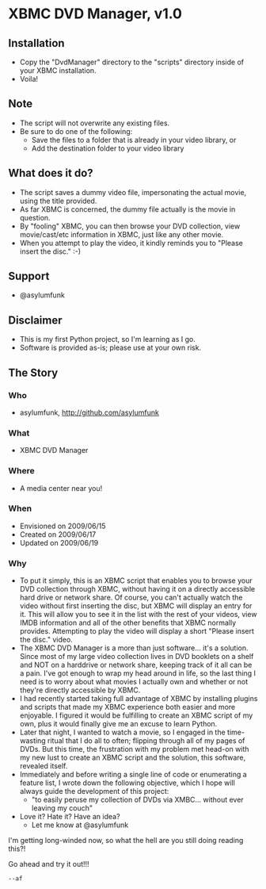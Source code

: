 XBMC DVD Manager, v1.0
======================

Installation
------------
- Copy the "DvdManager\" directory to the "scripts\" directory
	inside of your XBMC installation.
- Voila!

Note
----
- The script will not overwrite any existing files.
- Be sure to do one of the following:
	- Save the files to a folder that is already in your video library,
		or
	- Add the destination folder to your video library

What does it do?
----------------
- The script saves a dummy video file, impersonating the actual movie,
	using the title provided.
- As far XBMC is concerned, the dummy file actually is the movie
	in question.
- By "fooling" XBMC, you can then browse your DVD collection,
	view movie/cast/etc information in XBMC, just like any other movie.
- When you attempt to play the video, it kindly reminds you to
	"Please insert the disc." :-)

Support
-------
- @asylumfunk

Disclaimer
----------
- This is my first Python project, so I'm learning as I go.
- Software is provided as-is; please use at your own risk.

The Story
---------

### Who ###
- asylumfunk, http://github.com/asylumfunk

### What ###
- XBMC DVD Manager

### Where ###
- A media center near you!

### When ###
- Envisioned on 2009/06/15
- Created on 2009/06/17
- Updated on 2009/06/19

### Why ###
- To put it simply, this is an XBMC script that enables you to browse
	your DVD collection through XBMC, without having it on a directly
	accessible hard drive or network share. Of course, you can't
	actually watch the video without first inserting the disc, but
	XBMC will display an entry for it. This will allow you to see it
	in the list with the rest of your videos, view IMDB information
	and all of the other benefits that XBMC normally provides.
	Attempting to play the video will display a short
	"Please insert the disc." video.
- The XBMC DVD Manager is a more than just software... it's a solution.
	Since most of my large video collection lives in DVD booklets on
	a shelf and NOT on a harddrive or network share, keeping track of it
	all can be a pain. I've got enough to wrap my head around in life,
	so the last thing I need is to worry about what movies I actually
	own and whether or not they're directly accessible by XBMC.
- I had recently started taking full advantage of XBMC by installing
	plugins and scripts that made my XBMC experience both easier and
	more enjoyable. I figured it would be fulfilling to create an
	XBMC script of my own, plus it would finally give me an excuse
	to learn Python.
- Later that night, I wanted to watch a movie, so I engaged in the
	time-wasting ritual that I do all to often; flipping through all of
	my pages of DVDs. But this time, the frustration with my problem
	met head-on with my new lust to create an XBMC script and
	the solution, this software, revealed itself.
- Immediately and before writing a single line of code or enumerating a
	feature list, I wrote down the following objective, which I hope
	will always guide the development of this project:
	- "to easily peruse my collection of DVDs via XMBC... without ever
		leaving my couch"
- Love it? Hate it? Have an idea?
	- Let me know at @asylumfunk

I'm getting long-winded now, so what the hell are you still doing
	reading this?!

Go ahead and try it out!!!

	--af

